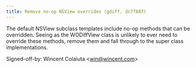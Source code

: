 ```yaml
---
title: Remove no-op NSView overrides (gdiff, dc7f887)
---
```


The default NSView subclass templates include no-op methods that can be overridden. Seeing as the WODiffView class is unlikely to ever need to override these methods, remove them and fall through to the super class implementations.

Signed-off-by: Wincent Colaiuta &lt;win@wincent.com&gt;
